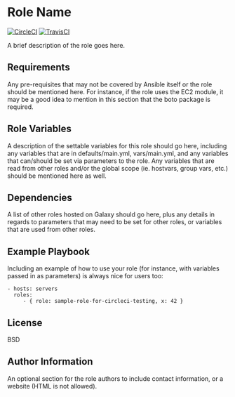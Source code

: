 Role Name
=========

[![CircleCI](https://circleci.com/gh/toVersus/sample-role-for-ci-testing.svg?style=svg)](https://circleci.com/gh/toVersus/sample-role-for-ci-testing)
[![TravisCI](https://travis-ci.org/toVersus/sample-role-for-ci-testing.svg?branch=master)](https://travis-ci.org/toVersus/sample-role-for-ci-testing)

A brief description of the role goes here.

Requirements
------------

Any pre-requisites that may not be covered by Ansible itself or the role should
be mentioned here. For instance, if the role uses the EC2 module, it may be a
good idea to mention in this section that the boto package is required.

Role Variables
--------------

A description of the settable variables for this role should go here, including
any variables that are in defaults/main.yml, vars/main.yml, and any variables
that can/should be set via parameters to the role. Any variables that are read
from other roles and/or the global scope (ie. hostvars, group vars, etc.) should
be mentioned here as well.

Dependencies
------------

A list of other roles hosted on Galaxy should go here, plus any details in
regards to parameters that may need to be set for other roles, or variables that
are used from other roles.

Example Playbook
----------------

Including an example of how to use your role (for instance, with variables
passed in as parameters) is always nice for users too:

    - hosts: servers
      roles:
         - { role: sample-role-for-circleci-testing, x: 42 }

License
-------

BSD

Author Information
------------------

An optional section for the role authors to include contact information, or a
website (HTML is not allowed).
